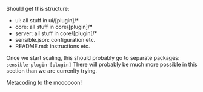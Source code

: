 Should get this structure:

- ui: all stuff in ui/[plugin]/*
- core: all stuff in core/[plugin]/*
- server: all stuff in core/[plugin]/*
- sensible.json: configuration etc.
- README.md: instructions etc.

Once we start scaling, this should probably go to separate packages: `sensible-plugin-[plugin]`
There will probably be much more possible in this section than we are currenlty trying.





Metacoding to the moooooon!